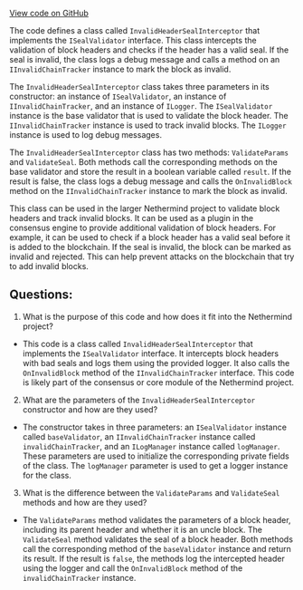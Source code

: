 [View code on GitHub](https://github.com/NethermindEth/nethermind/src/Nethermind/Nethermind.Merge.Plugin/InvalidChainTracker/InvalidHeaderSealInterceptor.cs)

The code defines a class called `InvalidHeaderSealInterceptor` that implements the `ISealValidator` interface. This class intercepts the validation of block headers and checks if the header has a valid seal. If the seal is invalid, the class logs a debug message and calls a method on an `IInvalidChainTracker` instance to mark the block as invalid.

The `InvalidHeaderSealInterceptor` class takes three parameters in its constructor: an instance of `ISealValidator`, an instance of `IInvalidChainTracker`, and an instance of `ILogger`. The `ISealValidator` instance is the base validator that is used to validate the block header. The `IInvalidChainTracker` instance is used to track invalid blocks. The `ILogger` instance is used to log debug messages.

The `InvalidHeaderSealInterceptor` class has two methods: `ValidateParams` and `ValidateSeal`. Both methods call the corresponding methods on the base validator and store the result in a boolean variable called `result`. If the result is false, the class logs a debug message and calls the `OnInvalidBlock` method on the `IInvalidChainTracker` instance to mark the block as invalid.

This class can be used in the larger Nethermind project to validate block headers and track invalid blocks. It can be used as a plugin in the consensus engine to provide additional validation of block headers. For example, it can be used to check if a block header has a valid seal before it is added to the blockchain. If the seal is invalid, the block can be marked as invalid and rejected. This can help prevent attacks on the blockchain that try to add invalid blocks.
## Questions: 
 1. What is the purpose of this code and how does it fit into the Nethermind project?
- This code is a class called `InvalidHeaderSealInterceptor` that implements the `ISealValidator` interface. It intercepts block headers with bad seals and logs them using the provided logger. It also calls the `OnInvalidBlock` method of the `IInvalidChainTracker` interface. This code is likely part of the consensus or core module of the Nethermind project.

2. What are the parameters of the `InvalidHeaderSealInterceptor` constructor and how are they used?
- The constructor takes in three parameters: an `ISealValidator` instance called `baseValidator`, an `IInvalidChainTracker` instance called `invalidChainTracker`, and an `ILogManager` instance called `logManager`. These parameters are used to initialize the corresponding private fields of the class. The `logManager` parameter is used to get a logger instance for the class.

3. What is the difference between the `ValidateParams` and `ValidateSeal` methods and how are they used?
- The `ValidateParams` method validates the parameters of a block header, including its parent header and whether it is an uncle block. The `ValidateSeal` method validates the seal of a block header. Both methods call the corresponding method of the `baseValidator` instance and return its result. If the result is `false`, the methods log the intercepted header using the logger and call the `OnInvalidBlock` method of the `invalidChainTracker` instance.